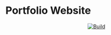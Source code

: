 # Portfolio Website

<p align="center">
    <a href="https://travis-ci.org/github/YashTotale/YashTotale.github.io"><img src="https://img.shields.io/travis/YashTotale/YashTotale.github.io?logo=travis-ci&logoColor=FFFFFF&style=for-the-badge&labelColor=000000&label=Build" alt="Build"></a>&nbsp;
</p>
